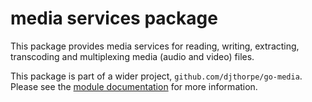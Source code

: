 
# media services package

This package provides media services for reading, writing, extracting, transcoding and multiplexing
media (audio and video) files.

This package is part of a wider project, `github.com/djthorpe/go-media`.
Please see the [module documentation](https://github.com/djthorpe/go-media/blob/master/README.md)
for more information.


